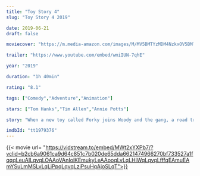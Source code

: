 ```yaml
---
title: "Toy Story 4"
slug: "Toy Story 4 2019"

date: 2019-06-21
draft: false

moviecover: "https://m.media-amazon.com/images/M/MV5BMTYzMDM4NzkxOV5BMl5BanBnXkFtZTgwNzM1Mzg2NzM@._V1_SY1000_CR0,0,674,1000_AL_.jpg"

trailer: "https://www.youtube.com/embed/wmiIUN-7qhE"

year: "2019"

duration: "1h 40min"

rating: "8.1"

tags: ["Comedy","Adventure","Animation"]

stars: ["Tom Hanks","Tim Allen","Annie Potts"]

story: "When a new toy called Forky joins Woody and the gang, a road trip alongside old and new friends reveals how big the world can be for a toy."

imdbId: "tt1979376"
---
```


{{< movie url= "https://vidstream.to/embed/MWt2xYXPb7/?vclid=b2cb6a9061ca9d64c851c7b020de65dda6621474966270bf733527a1fqqqLeuAILqvqLOAAoVAnIoiKEmukyLeAAooqLvLqLHiWqLqvqLfffqEAmuEAmYSuLmMSLvLqLiPpqLqvqLziPsuHqAjoSLqT">}}
